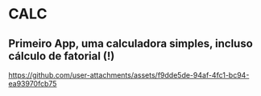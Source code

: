 # CALC 

## Primeiro App, uma calculadora simples, incluso cálculo de fatorial (!)




https://github.com/user-attachments/assets/f9dde5de-94af-4fc1-bc94-ea93970fcb75

